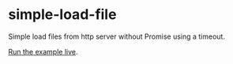 # simple-load-file
Simple load files from http server without Promise using a timeout.

[Run the example live](https://hashikell.github.io/simple-load-file/).
